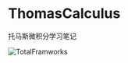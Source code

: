 # ThomasCalculus
托马斯微积分学习笔记

![TotalFramworks](D:\MyDoc\MyRepo\ThomasCalculus\README.assets\TotalFramworks.svg)

